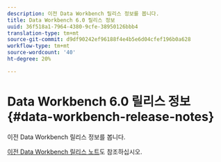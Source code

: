 ```yaml
---
description: 이전 Data Workbench 릴리스 정보를 봅니다.
title: Data Workbench 6.0 릴리스 정보
uuid: 36f518a1-7964-4380-9cfe-38950126bbb4
translation-type: tm+mt
source-git-commit: d9df90242ef96188f4e4b5e6d04cfef196b0a628
workflow-type: tm+mt
source-wordcount: '40'
ht-degree: 20%

---
```



# Data Workbench 6.0 릴리스 정보{#data-workbench-release-notes}

이전 Data Workbench 릴리스 정보를 봅니다.

[이전 Data Workbench 릴리스 노트](https://docs.adobe.com/content/help/en/data-workbench/using/release-notes/c-release-notes-insight-600.html)도 참조하십시오.
